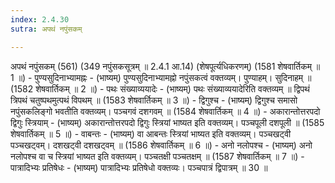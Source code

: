 ```yaml
---
index: 2.4.30
sutra: अपथं नपुंसकम्

---
```

अपथं नपुंसकम् (561) (349 नपुंसकसूत्रम् ॥ 2.4.1 आ.14) (शेषपूर्त्यधिकरणम्) (1581 शेषवार्तिकम् ॥ 1 ॥) - पुण्यसुदिनाभ्यामह्नः - (भाष्यम्) पुण्यसुदिनाभ्यामह्नो नपुंसकत्वं वक्तव्यम्। पुण्याहम्। सुदिनाहम् ॥ (1582 शेषवार्तिकम् ॥ 2 ॥) - पथः संख्याव्ययादेः - (भाष्यम्) पथः संख्याव्ययादेरिति वक्तव्यम् ॥ द्विपथं त्रिपथं चतुष्पथमुत्पथं विपथम् ॥ (1583 शेषवार्तिकम् ॥ 3 ॥) - द्विगुश्च - (भाष्यम्) द्विगुश्च समासो नपुंसकलिङ्गो भवतीति वक्तव्यम्। पञ्चगवं दशगवम् ॥ (1584 शेषवार्तिकम् ॥ 4 ॥) - अकारान्तोत्तरपदो द्विगुः स्त्रियाम् - (भाष्यम्) अकारान्तोत्तरपदो द्विगुः स्त्रियां भाष्यत इति वक्तव्यम्। पञ्चपूली दशपूली ॥ (1585 शेषवार्तिकम् ॥ 5 ॥) - वाबन्तः - (भाष्यम्) वा आबन्तः स्त्रियां भाष्यत इति वक्तव्यम्। पञ्चखट्वी पञ्चखट्वम्। दशखट्वी दशखट्वम् ॥ (1586 शेषवार्तिकम् ॥ 6 ॥) - अनो नलोपश्च - (भाष्यम्) अनो नलोपश्च वा च स्त्रियां भाष्यत इति वक्तव्यम्। पञ्चतक्षी पञ्चतक्षम् ॥ (1587 शेषवार्तिकम् ॥ 7 ॥) - पात्रादिभ्यः प्रतिषेधः - (भाष्यम्) पात्रादिभ्यः प्रतिषेधो वक्तव्यः। पञ्चपात्रं द्विपात्रम् ॥ 30 ॥